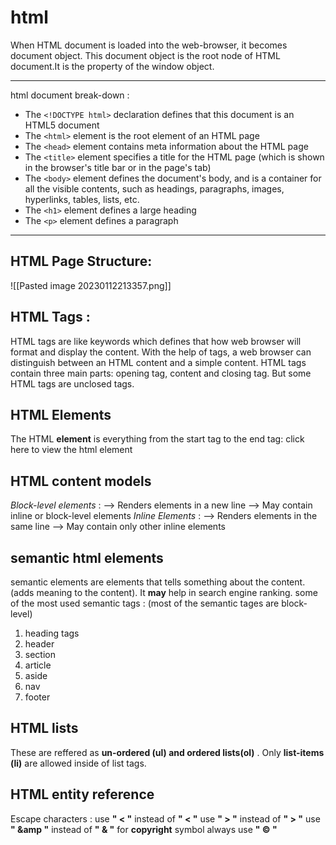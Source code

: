 # html
When HTML document is loaded into the web-browser, it becomes document object.
This document object is the root node of HTML document.It is the property of the window object.
___

html document break-down :

-   The `<!DOCTYPE html>` declaration defines that this document is an HTML5 document
-   The `<html>` element is the root element of an HTML page
-   The `<head>` element contains meta information about the HTML page
-   The `<title>` element specifies a title for the HTML page (which is shown in the browser's title bar or in the page's tab)
-   The `<body>` element defines the document's body, and is a container for all the visible contents, such as headings, paragraphs, images, hyperlinks, tables, lists, etc.
-   The `<h1>` element defines a large heading
-   The `<p>` element defines a paragraph

---

## HTML Page Structure:

![[Pasted image 20230112213357.png]]

## HTML Tags :

HTML tags are like keywords which defines that how web browser will format and display the content. With the help of tags, a web browser can distinguish between an HTML content and a simple content. HTML tags contain three main parts: opening tag, content and closing tag. But some HTML tags are unclosed tags.

## HTML Elements

The HTML **element** is everything from the start tag to the end tag:
 <tagname>click here to view the html element </tagname>

## HTML content models

*Block-level elements* :
--> Renders elements in a new line
--> May contain inline or block-level elements
*Inline Elements* :
--> Renders elements in the same line
--> May contain only other inline elements

## semantic html elements

semantic elements are elements that tells something about the content.(adds meaning to the content). It **may** help in search engine ranking.
some of the most used semantic tags : (most of the semantic tages are block-level)
1) heading tags
2) header
3) section
4) article 
5) aside
6) nav
7) footer
 
## HTML lists

These are reffered as **un-ordered (ul) and ordered lists(ol)** . Only **list-items (li)** are allowed inside of list tags.

## HTML entity reference

Escape characters :
use **" &lt; "** instead of **" < "**
use **" &gt; "** instead of **" > "**
use **" &amp "** instead of **" & "**
for **copyright** symbol always use **" &copy; "**

